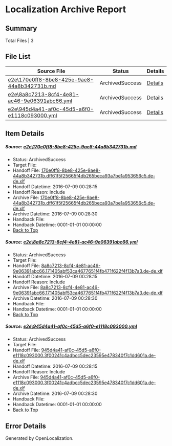 # <a name='report-top'></a> Localization Archive Report

## Summary
 Total Files | 3

## File List
 Source File | Status | Details 
 ----------- | ------ | ------- 
 [e2e\170e0ff8-8be8-425e-9ae8-44a8b342731b.md](https://github.com/OpenLocalizationTestOrg/oltest/blob/f8dc78d7e9f1f223d7747c3c8d2e13e7cf8a1bb9/e2e/170e0ff8-8be8-425e-9ae8-44a8b342731b.md) | ArchivedSuccess | [Details](#5bc40a1e7e48a6fe484795365f238f2ed61c64bf1)
 [e2e\8a8c7213-8cf4-4e81-ac46-9e06391abc66.yml](https://github.com/OpenLocalizationTestOrg/oltest/blob/f8dc78d7e9f1f223d7747c3c8d2e13e7cf8a1bb9/e2e/8a8c7213-8cf4-4e81-ac46-9e06391abc66.yml) | ArchivedSuccess | [Details](#b224eb722bbc8aa0f102acd1b0967958403ba2f04)
 [e2e\945d4a41-af0c-45d5-a6f0-e1118c093000.yml](https://github.com/OpenLocalizationTestOrg/oltest/blob/f8dc78d7e9f1f223d7747c3c8d2e13e7cf8a1bb9/e2e/945d4a41-af0c-45d5-a6f0-e1118c093000.yml) | ArchivedSuccess | [Details](#12014b3a08a29499cbe77cd71cf13cdd138cd7305)

## Item Details
##### <a name='5bc40a1e7e48a6fe484795365f238f2ed61c64bf1'></a> Source: [e2e\170e0ff8-8be8-425e-9ae8-44a8b342731b.md](https://github.com/OpenLocalizationTestOrg/oltest/blob/f8dc78d7e9f1f223d7747c3c8d2e13e7cf8a1bb9/e2e/170e0ff8-8be8-425e-9ae8-44a8b342731b.md)
* Status: ArchivedSuccess
* Target File: 
* Handoff File: [170e0ff8-8be8-425e-9ae8-44a8b342731b.dff61f5f25665f4db265beca93a7be1a953656c5.de-de.xlf](https://github.com/OpenLocalizationTestOrg/olhandoff-e2e/blob/cefa44d0275d46dacdaf5ffb7c7b07e185d89273/ol-handoff/OpenLocalizationTestOrg/oltest-dede-fly/ci/ht/170e0ff8-8be8-425e-9ae8-44a8b342731b.dff61f5f25665f4db265beca93a7be1a953656c5.de-de.xlf)
* Handoff Datetime: 2016-07-09 00:28:15
* Handoff Reason: Include
* Archive File: [170e0ff8-8be8-425e-9ae8-44a8b342731b.dff61f5f25665f4db265beca93a7be1a953656c5.de-de.xlf](https://github.com/OpenLocalizationTestOrg/olhandoff-e2e/blob/ac2db21b521ccc738653c246fbff5b38f8345186/ol-archive/OpenLocalizationTestOrg/oltest-dede-fly/ci/ht/170e0ff8-8be8-425e-9ae8-44a8b342731b.dff61f5f25665f4db265beca93a7be1a953656c5.de-de.xlf)
* Archive Datetime: 2016-07-09 00:28:30
* Handback File: 
* Handback Datetime: 0001-01-01 00:00:00
* [Back to Top](#report-top)

##### <a name='b224eb722bbc8aa0f102acd1b0967958403ba2f04'></a> Source: [e2e\8a8c7213-8cf4-4e81-ac46-9e06391abc66.yml](https://github.com/OpenLocalizationTestOrg/oltest/blob/f8dc78d7e9f1f223d7747c3c8d2e13e7cf8a1bb9/e2e/8a8c7213-8cf4-4e81-ac46-9e06391abc66.yml)
* Status: ArchivedSuccess
* Target File: 
* Handoff File: [8a8c7213-8cf4-4e81-ac46-9e06391abc66.171405abf53ca4677651f4fb471f622f4f13b7a3.de-de.xlf](https://github.com/OpenLocalizationTestOrg/olhandoff-e2e/blob/cefa44d0275d46dacdaf5ffb7c7b07e185d89273/ol-handoff/OpenLocalizationTestOrg/oltest-dede-fly/ci/ht/8a8c7213-8cf4-4e81-ac46-9e06391abc66.171405abf53ca4677651f4fb471f622f4f13b7a3.de-de.xlf)
* Handoff Datetime: 2016-07-09 00:28:15
* Handoff Reason: Include
* Archive File: [8a8c7213-8cf4-4e81-ac46-9e06391abc66.171405abf53ca4677651f4fb471f622f4f13b7a3.de-de.xlf](https://github.com/OpenLocalizationTestOrg/olhandoff-e2e/blob/ac2db21b521ccc738653c246fbff5b38f8345186/ol-archive/OpenLocalizationTestOrg/oltest-dede-fly/ci/ht/8a8c7213-8cf4-4e81-ac46-9e06391abc66.171405abf53ca4677651f4fb471f622f4f13b7a3.de-de.xlf)
* Archive Datetime: 2016-07-09 00:28:30
* Handback File: 
* Handback Datetime: 0001-01-01 00:00:00
* [Back to Top](#report-top)

##### <a name='12014b3a08a29499cbe77cd71cf13cdd138cd7305'></a> Source: [e2e\945d4a41-af0c-45d5-a6f0-e1118c093000.yml](https://github.com/OpenLocalizationTestOrg/oltest/blob/f8dc78d7e9f1f223d7747c3c8d2e13e7cf8a1bb9/e2e/945d4a41-af0c-45d5-a6f0-e1118c093000.yml)
* Status: ArchivedSuccess
* Target File: 
* Handoff File: [945d4a41-af0c-45d5-a6f0-e1118c093000.3f00241c4adbcc5dec23595e478340f7c1dd601a.de-de.xlf](https://github.com/OpenLocalizationTestOrg/olhandoff-e2e/blob/cefa44d0275d46dacdaf5ffb7c7b07e185d89273/ol-handoff/OpenLocalizationTestOrg/oltest-dede-fly/ci/ht/945d4a41-af0c-45d5-a6f0-e1118c093000.3f00241c4adbcc5dec23595e478340f7c1dd601a.de-de.xlf)
* Handoff Datetime: 2016-07-09 00:28:15
* Handoff Reason: Include
* Archive File: [945d4a41-af0c-45d5-a6f0-e1118c093000.3f00241c4adbcc5dec23595e478340f7c1dd601a.de-de.xlf](https://github.com/OpenLocalizationTestOrg/olhandoff-e2e/blob/ac2db21b521ccc738653c246fbff5b38f8345186/ol-archive/OpenLocalizationTestOrg/oltest-dede-fly/ci/ht/945d4a41-af0c-45d5-a6f0-e1118c093000.3f00241c4adbcc5dec23595e478340f7c1dd601a.de-de.xlf)
* Archive Datetime: 2016-07-09 00:28:30
* Handback File: 
* Handback Datetime: 0001-01-01 00:00:00
* [Back to Top](#report-top)


## Error Details

Generated by OpenLocalization.
